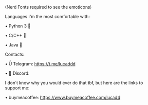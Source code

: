 (Nerd Fonts required to see the emoticons)


Languages I'm the most comfortable with:

•  Python 3  

•  C/C++  

•  Java 

Contacts:

•  Telegram: https://t.me/lucaddd

• 󰙯 Discord: 



I don't know why you would ever do that tbf, but here are the links to support me:

• buymeacoffee: https://www.buymeacoffee.com/lucad4
